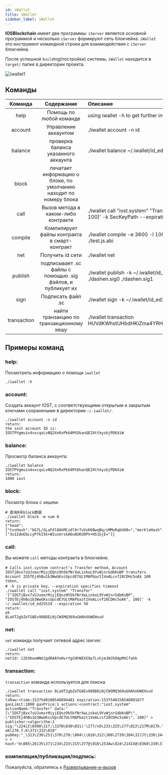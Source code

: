 ```yaml
---
id: iWallet
title: iWallet
sidebar_label: iWallet
---
```


**IOSBlockchain** имеет две программы: `iServer` является основной программой и несколько `iServer` формируют сеть блокчейна. `iWallet` это инструмент командной строки для взаимодействия с `iServer` блокчейна.

После успешной `build`ing(постройки) системы, `iWallet` находится в `target/` папке в директории проекта.

![iwallet1](assets/4-running-iost-node/iWallet/iwallet.png)

## Команды

|Команда      |Содержание                              |Описание
|:-----------:|:--------------------------------------:|:--------------------------------------------|
|help         |Помощь по любой команде                 |  using iwallet -h to get further infomation
|account      |Управление аккаунтом                    |  ./iwallet account -n id
|balance      |проверка баланса указанного аккаунта    |  ./iwallet balance ~/.iwallet/id_ed25519.pub
|block        |печатает информацию о блоке, по умолчанию находит по номеру блока   |  
|call         |Вызов метода в каком-либо контракте         |  ./iwallet call "iost.system" "Transfer" '["fromID", "toID", 100]' -k SecKeyPath --expiration 50
|compile      |Компилирует файлы контракта в смарт-контракт|  ./iwallet compile -e 3600 -l 100000 -p 1 ./test.js ./test.js.abi
|net          |Получить id сети                          |  ./iwallet net
|publish      |подписывает .sc файлы с помощью .sig файлов, и публикует их        |./iwallet publish -k ~/.iwallet/id_ed25519 ./dashen.sc ./dashen.sig0 ./dashen.sig1
|sign         |Подписать файл .sc                        |  ./iwallet sign -k ~/.iwallet/id_ed25519 ./test.sc
|transaction  |найти транзакцию по транзакционному хешу    |  ./iwallet transaction HUVdKWhstUHbdHKiZma4YRHGQZwVXerh75hKcXTdu39t

## Примеры команд

### help:

Посмотреть информацию о помощи `iwallet`

```
./iwallet -h
```

### account:

Создать аккаунт IOST, с соответствующими открытым и закрытым ключами сохранеными в директории `~/.iwallet/`.

```
./iwallet account -n id
return:
the iost account ID is:
IOSTPVgmuin4vxcqxLvNQ2XnRxPk64MtDkanQEZ4ttkysbjPD6XiW
```

### balance:

Просмотр баланса аккаунта:

```
./iwallet balance IOSTPVgmuin4vxcqxLvNQ2XnRxPk64MtDkanQEZ4ttkysbjPD6XiW
return:
1000 iost
```

### block:

Посмотр блока с хешем:

```
# 查询0号block数据
./iwallet block -m num 0
return:
{"head":{"txsHash":"bG7L/GLaF4l8AhMCzdl9r7uVvK6BwqBq/sMMuRqbUH0=","merkleHash":"cv7EfVzjHCzieYStfEm61Ew4zbNFYN80i/6J8Ijhbos=","witness":"IOST2FpDWNFqH9VuA8GbbVAwQcyYGHZxFeiTwSyaeyXnV84yJZAG7A"},"hash":"9NzDz2iueLZ4e8YDotIieJRZrlTMddbjaJAvSV23TFU=","txhash":["3u12deEbLcyP7kI5k+WIuxUrskAOu8UKUOPV+H51bjE="]}
```

### call:

Вы можете `call` методы контракта в блокчейне.

```
# Calls iost.system contract's Transfer method，Account IOSTjBxx7sUJvmxrMiyjEQnz9h5bfNrXwLinkoL9YvWjnrGdbKnBP transfers Account IOSTEj4hBu1b3WwGKscUpcdE7ULtMAPbazt1VeALcvf28CDHc5oAk 100 token,
# -k is private key，--expiration specifies timeout
./iwallet call "iost.system" "Transfer" '["IOSTjBxx7sUJvmxrMiyjEQnz9h5bfNrXwLinkoL9YvWjnrGdbKnBP", "IOSTEj4hBu1b3WwGKscUpcdE7ULtMAPbazt1VeALcvf28CDHc5oAk", 100]' -k ~/.iwallet/id_ed25519 --expiration 50
return:
ok
8LaUT2gbZeTG8Ev988DELNjCWSMQ369uGHAhUUWEHxuV
```

### net:

`net` команда получает сетевой адрес iserver.

```
./iwallet net
return:
netId: 12D3KooWNdJgdRAAYoHvrYgCHhNEXS9p7LshjmJWJhDApMXCfahk

```

### transaction:

`transaction` команда используется для поиска

```
./iwallet transaction 8LaUT2gbZeTG8Ev988DELNjCWSMQ369uGHAhUUWEHxuV
return:
txRaw:<time:1537540108548894481 expiration:1537540158548891677 gasLimit:1000 gasPrice:1 actions:<contract:"iost.system" actionName:"Transfer" data:"[\"IOSTjBxx7sUJvmxrMiyjEQnz9h5bfNrXwLinkoL9YvWjnrGdbKnBP\", \"IOSTEj4hBu1b3WwGKscUpcdE7ULtMAPbazt1VeALcvf28CDHc5oAk\", 100]" > publisher:<algorithm:2 sig:"\224iI\0300\317;\337N\030\031)'\277/xO\231\325\277\022\217M\017k.\260\205+*$\235\017}\353\007\206\352\367N(\203\343\333\017\374\361\230\313,\231\313* oK\270.f;6\371\332\010" pubKey:"_\313\236\251\370\270:\004\\\016\312\300\2739\304\317Jt\330\344P\347s\2413!\3725\3126\246\247" > > hash:"m\005\2613%\371\234\233\315\377@\016\253Aw\024\214IX@\0368\330\370T\241\267\342\256\252\354P"

```

### компиляция/публикация/подпись:

Пожалуйста, обратитесь к [Развертывание-и-вызов](../3-smart-contract/Deployment-and-invocation)
